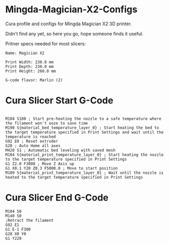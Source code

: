 # Mingda-Magician-X2-Configs
Cura profile and configs for Mingda Magician X2 3D printer.

Didn't find any yet, so here you go, hope someone finds it useful.


Pritner specs needed for most slicers:

```
Name: Magician X2

Print Width: 230.0 mm
Print Depth: 230.0 mm
Print Height: 260.0 mm

G-code flavor: Marlin (2)
```

# Cura Slicer Start G-Code
```

M104 S180 ; Start pre-heating the nozzle to a safe temperature where the filament won't ooze to save time
M190 S{material_bed_temperature_layer_0} ; Start heating the bed to the target temperature specified in Print Settings and wait until the temperature is reached
G92 E0 ; Reset extruder
G28 ; Auto Home all axes
M420 S1 ; Automatic bed leveling with saved mesh
M104 S{material_print_temperature_layer_0} ; Start heating the nozzle to the target temperature specified in Print Settings
G1 Z2.0 F3000 ; Move Z Axis up
G1 X0.1 Y20 Z0.3 F5000.0 ; Move to start position
M109 S{material_print_temperature_layer_0} ; Wait until the nozzle is heated to the target temperature specified in Print Settings
```

# Cura Slicer End G-Code
```
M104 S0
M140 S0
;Retract the filament
G92 E1
G1 E-1 F300
G28 X0 Y0
G1 Y220
```

